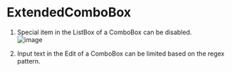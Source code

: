 # ExtendedComboBox
1. Special item in the ListBox of a ComboBox can be disabled.     
![image](https://github.com/hjw21century/ExtendedComboBox/assets/7070409/cfe41516-ed48-4615-ac07-5e5b7135052a)

2. Input text in the Edit of a ComboBox can be limited based on the regex pattern.
   
